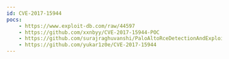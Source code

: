 ```yaml
---
id: CVE-2017-15944
pocs: 
    - https://www.exploit-db.com/raw/44597
    - https://github.com/xxnbyy/CVE-2017-15944-POC
    - https://github.com/surajraghuvanshi/PaloAltoRceDetectionAndExploit
    - https://github.com/yukar1z0e/CVE-2017-15944
---
```

